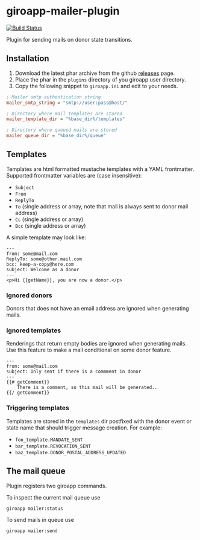 # giroapp-mailer-plugin

[![Build Status](https://img.shields.io/travis/byrokrat/giroapp-mailer-plugin/master.svg?style=flat-square)](https://travis-ci.org/byrokrat/giroapp-mailer-plugin)

Plugin for sending mails on donor state transitions.

## Installation

1. Download the latest phar archive from the github
   [releases](https://github.com/byrokrat/giroapp-mailer-plugin/releases) page.
1. Place the phar in the `plugins` directory of you giroapp user directory.
1. Copy the following snippet to `giroapp.ini` and edit to your needs.

```ini
; Mailer smtp authentication string
mailer_smtp_string = "smtp://user:pass@host/"

; Directory where mail templates are stored
mailer_template_dir = "%base_dir%/templates"

; Directory where queued mails are stored
mailer_queue_dir = "%base_dir%/queue"
```

## Templates

Templates are html formatted mustache templates with a YAML frontmatter.
Supported frontmatter variables are (case insensitive):

* `Subject`
* `From`
* `ReplyTo`
* `To` (single address or array, note that mail is always sent to donor mail address)
* `Cc` (single address or array)
* `Bcc` (single address or array)

A simple template may look like:

```
---
from: some@mail.com
ReplyTo: some@other.mail.com
bcc: keep-a-copy@here.com
subject: Welcome as a donor
---
<p>Hi {{getName}}, you are now a donor.</p>
```

### Ignored donors

Donors that does not have an email address are ignored when generating mails.

### Ignored templates

Renderings that return empty bodies are ignored when generating mails. Use this
feature to make a mail conditional on some donor feature.

```
---
from: some@mail.com
subject: Only sent if there is a commment in donor
---
{{# getComment}}
    There is a comment, so this mail will be generated..
{{/ getComment}}
```

### Triggering templates

Templates are stored in the `templates` dir postfixed with the donor event or
state name that should trigger message creation. For example:

* `foo_template.MANDATE_SENT`
* `bar_template.REVOCATION_SENT`
* `baz_template.DONOR_POSTAL_ADDRESS_UPDATED`

## The mail queue

Plugin registers two giroapp commands.

To inspect the current mail queue use

```shell
giroapp mailer:status
```

To send mails in queue use

```shell
giroapp mailer:send
```
